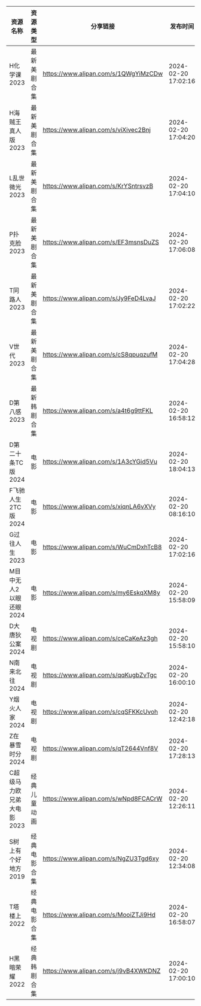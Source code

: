 | 资源名称            | 资源类型   | 分享链接                                 | 发布时间                |
| --------------- | ------ | ------------------------------------ | ------------------- |
| H化学课2023        | 最新美剧合集 | https://www.alipan.com/s/1QWgYiMzCDw | 2024-02-20 17:02:16 |
| H海贼王真人版2023     | 最新美剧合集 | https://www.alipan.com/s/viXivec2Bnj | 2024-02-20 17:04:20 |
| L乱世微光2023       | 最新美剧合集 | https://www.alipan.com/s/KrYSntrsvzB | 2024-02-20 17:04:10 |
| P扑克脸2023        | 最新美剧合集 | https://www.alipan.com/s/EF3msnsDuZS | 2024-02-20 17:06:08 |
| T同路人2023        | 最新美剧合集 | https://www.alipan.com/s/Jy9FeD4LvaJ | 2024-02-20 17:02:22 |
| V世代2023         | 最新美剧合集 | https://www.alipan.com/s/cS8qpuqzufM | 2024-02-20 17:04:28 |
| D第八感2023        | 最新韩剧合集 | https://www.alipan.com/s/a4t6g9ttFKL | 2024-02-20 16:58:12 |
| D第二十条TC版2024    | 电影     | https://www.alipan.com/s/1A3cYGid5Vu | 2024-02-20 18:04:13 |
| F飞驰人生2TC版2024   | 电影     | https://www.alipan.com/s/xiqnLA6vXVy | 2024-02-20 08:16:10 |
| G过往人生2023       | 电影     | https://www.alipan.com/s/WuCmDxhTcB8 | 2024-02-20 17:02:16 |
| M目中无人2以眼还眼2024  | 电影     | https://www.alipan.com/s/my6EskqXM8y | 2024-02-20 15:58:09 |
| D大唐狄公案2024      | 电视剧    | https://www.alipan.com/s/ceCaKeAz3gh | 2024-02-20 15:58:10 |
| N南来北往2024       | 电视剧    | https://www.alipan.com/s/qqKugbZvTgc | 2024-02-20 16:00:10 |
| Y烟火人家2024       | 电视剧    | https://www.alipan.com/s/cqSFKKcUvoh | 2024-02-20 12:42:18 |
| Z在暴雪时分2024      | 电视剧    | https://www.alipan.com/s/qT2644Vnf8V | 2024-02-20 17:28:13 |
| C超级马力欧兄弟大电影2023 | 经典儿童动画 | https://www.alipan.com/s/wNpd8FCACrW | 2024-02-20 12:26:11 |
| S树上有个好地方2019    | 经典电影合集 | https://www.alipan.com/s/NgZU3Tgd6xy | 2024-02-20 12:34:08 |
| T塔楼上2022        | 经典电影合集 | https://www.alipan.com/s/MooiZTJi9Hd | 2024-02-20 16:58:07 |
| H黑暗荣耀2022       | 经典韩剧合集 | https://www.alipan.com/s/j9vB4XWKDNZ | 2024-02-20 17:00:10 |
